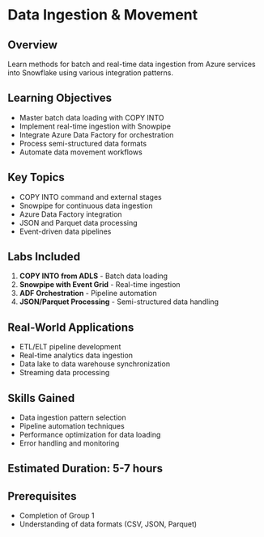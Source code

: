 # Data Ingestion & Movement

## Overview
Learn methods for batch and real-time data ingestion from Azure services into Snowflake using various integration patterns.

## Learning Objectives
- Master batch data loading with COPY INTO
- Implement real-time ingestion with Snowpipe
- Integrate Azure Data Factory for orchestration
- Process semi-structured data formats
- Automate data movement workflows

## Key Topics
- COPY INTO command and external stages
- Snowpipe for continuous data ingestion
- Azure Data Factory integration
- JSON and Parquet data processing
- Event-driven data pipelines

## Labs Included
1. **COPY INTO from ADLS** - Batch data loading
2. **Snowpipe with Event Grid** - Real-time ingestion
3. **ADF Orchestration** - Pipeline automation
4. **JSON/Parquet Processing** - Semi-structured data handling

## Real-World Applications
- ETL/ELT pipeline development
- Real-time analytics data ingestion
- Data lake to data warehouse synchronization
- Streaming data processing

## Skills Gained
- Data ingestion pattern selection
- Pipeline automation techniques
- Performance optimization for data loading
- Error handling and monitoring

## Estimated Duration: 5-7 hours

## Prerequisites
- Completion of Group 1
- Understanding of data formats (CSV, JSON, Parquet)
